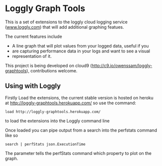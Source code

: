 # Loggly Graph Tools

This is a set of extensions to the loggly cloud logging service (www.loggly.com) 
that will add additional graphing featues.

The current features include

  * A line graph that will plot values from your logged data, useful if you
  * are capturing performance data in your logs and want to see a visual 
  * representation of it.
  
This project is being developed on cloud9 (http://c9.io/owenssam/loggly-graphtools),
contributions welcome.

## Using with Loggly

Firstly Load the extensions, the current stable version is hosted on heroku at
http://loggly-graphtools.herokuapp.com/ so use the command:
  
    load http://loggly-graphtools.herokuapp.com/ 
  
to load the extensions into the Loggly command line
 
Once loaded you can pipe output from a search into the perfstats command
like so 

    search | perfStats json.ExecutionTime

The parameter tells the perfStats command which property to plot on the 
graph.




